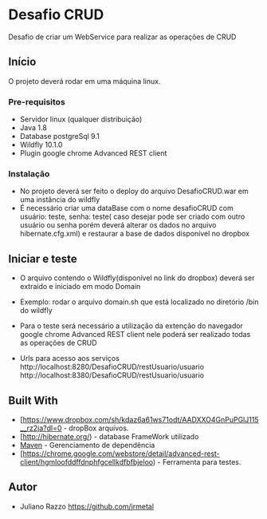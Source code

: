 # Desafio CRUD

Desafio de criar um WebService para realizar as operações de CRUD

## Início

O projeto deverá rodar em uma máquina linux.

### Pre-requisitos

- Servidor linux (qualquer distribuição)
- Java 1.8
- Database postgreSql 9.1
- Wildfly 10.1.0
- Plugin google chrome Advanced REST client

### Instalação

- No projeto deverá ser feito o deploy do arquivo DesafioCRUD.war em uma instância do wildfly
- É necessário criar uma dataBase com o nome desafioCRUD com usuário: teste, senha: teste( caso desejar pode ser criado com outro usuário ou senha porém deverá alterar os dados no arquivo hibernate.cfg.xml) e restaurar a base de dados disponível no dropbox

## Iniciar e teste

- O arquivo contendo o Wildfly(disponível no link do dropbox) deverá ser extraído e iniciado em modo Domain
- Exemplo: rodar o arquivo domain.sh que está localizado no diretório /bin do wildfly 

- Para o teste será necessário a utilização da extenção do navegador google chrome Advanced REST client nele poderá ser realizado todas as operações de CRUD
- Urls para acesso aos serviços http://localhost:8280/DesafioCRUD/restUsuario/usuario http://localhost:8380/DesafioCRUD/restUsuario/usuario


## Built With
* [https://www.dropbox.com/sh/kdaz6a61ws71odt/AADXXO4GnPuPGlJ115__rz2ja?dl=0 - dropBox arquivos.
* [http://hibernate.org/) - database FrameWork utilizado
* [Maven](https://maven.apache.org/) - Gerenciamento de dependência
* [https://chrome.google.com/webstore/detail/advanced-rest-client/hgmloofddffdnphfgcellkdfbfbjeloo) - Ferramenta para testes.


## Autor
 - Juliano Razzo  https://github.com/jrmetal

